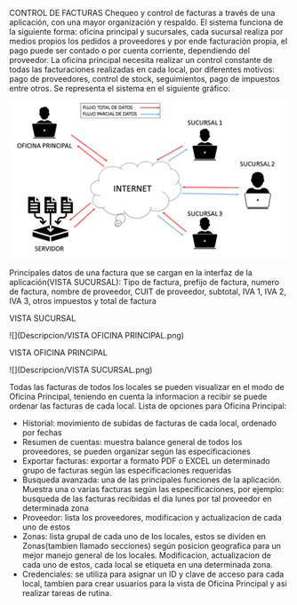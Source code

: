 ﻿CONTROL DE FACTURAS
Chequeo y control de facturas a través de una aplicación, con una mayor organización y respaldo. El sistema funciona de la siguiente forma: oficina principal y sucursales, cada sucursal realiza por medios propios los pedidos a proveedores y por ende facturación propia, el pago puede ser contado o por cuenta corriente, dependiendo del proveedor. La oficina principal necesita realizar un control constante de todas las facturaciones realizadas en cada local, por diferentes motivos: pago de proveedores, control de stock, seguimientos, pago de impuestos entre otros. 
Se representa el sistema en el siguiente gráfico:

 ![](Descripcion/Presentacion1.png)

Principales datos de una factura que se cargan en la interfaz de la aplicación(VISTA SUCURSAL): Tipo de factura, prefijo de factura, numero de factura, nombre de proveedor, CUIT de proveedor, subtotal, IVA 1, IVA 2, IVA 3, otros impuestos y total de factura

VISTA SUCURSAL

 ![](Descripcion/VISTA OFICINA PRINCIPAL.png)
 
VISTA OFICINA PRINCIPAL

 ![](Descripcion/VISTA SUCURSAL.png)
 

Todas las facturas de todos los locales se pueden visualizar en el modo de Oficina Principal, teniendo en cuenta la informacion a recibir se puede ordenar las facturas de cada local.
Lista de opciones para Oficina Principal:
-	Historial: movimiento de subidas de facturas de cada local, ordenado por fechas
-	Resumen de cuentas: muestra balance general de todos los proveedores, se pueden organizar según las especificaciones
-	Exportar facturas: exportar a formato PDF o EXCEL un determinado grupo de facturas según las especificaciones requeridas
-	Busqueda avanzada: una de las principales funciones de la aplicación. Muestra una o varias facturas según las especificaciones, por ejemplo: busqueda de las facturas recibidas el dia lunes por tal proveedor en determinada zona
-	Proveedor: lista los proveedores, modificacion y actualizacion de cada uno de estos
-	Zonas: lista grupal de cada uno de los locales, estos se dividen en Zonas(tambien llamado secciones) según posicion geografica para un mejor manejo general de los locales. Modificacion, actualizacion de cada uno de estos, cada local se etiqueta en una determinada zona. 
-	Credenciales: se utiliza para asignar un  ID y clave de acceso para cada local, tambien para crear usuarios para la vista de Oficina Principal y asi realizar tareas de rutina.
